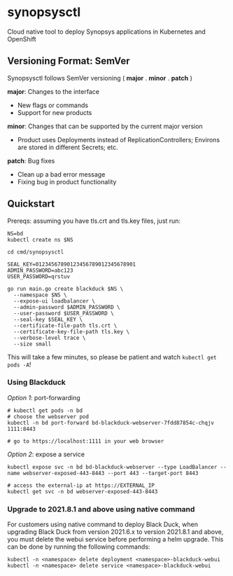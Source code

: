 # synopsysctl
Cloud native tool to deploy Synopsys applications in Kubernetes and OpenShift

## Versioning Format: SemVer

Synopsysctl follows SemVer versioning ( **major** . **minor** . **patch** )  

**major**: Changes to the interface  
* New flags or commands
* Support for new products

**minor**: Changes that can be supported by the current major version
* Product uses Deployments instead of ReplicationControllers; Environs are stored in different Secrets; etc.

**patch**: Bug fixes  
* Clean up a bad error message
* Fixing bug in product functionality

## Quickstart

Prereqs: assuming you have tls.crt and tls.key files, just run:

```
NS=bd
kubectl create ns $NS

cd cmd/synopsysctl

SEAL_KEY=01234567890123456789012345678901
ADMIN_PASSWORD=abc123
USER_PASSWORD=qrstuv

go run main.go create blackduck $NS \
  --namespace $NS \
  --expose-ui loadbalancer \
  --admin-password $ADMIN_PASSWORD \
  --user-password $USER_PASSWORD \
  --seal-key $SEAL_KEY \
  --certificate-file-path tls.crt \
  --certificate-key-file-path tls.key \
  --verbose-level trace \
  --size small
```

This will take a few minutes, so please be patient and watch `kubectl get pods -A`!

### Using Blackduck

*Option 1*: port-forwarding

```
# kubectl get pods -n bd
# choose the webserver pod
kubectl -n bd port-forward bd-blackduck-webserver-7fdd87854c-chqjv 1111:8443

# go to https://localhost:1111 in your web browser
```

*Option 2*: expose a service

```
kubectl expose svc -n bd bd-blackduck-webserver --type LoadBalancer --name webserver-exposed-443-8443 --port 443 --target-port 8443

# access the external-ip at https://EXTERNAL_IP
kubectl get svc -n bd webserver-exposed-443-8443
```

### Upgrade to 2021.8.1 and above using native command
For customers using native command to deploy Black Duck, when upgrading Black Duck from version 2021.6.x to version 2021.8.1 and above, you must delete the webui service before performing a helm upgrade. This can be done by running the following commands:
```
kubectl -n <namespace> delete deployment <namespace>-blackduck-webui
kubectl -n <namespace> delete service <namespace>-blackduck-webui
```